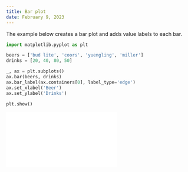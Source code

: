 ```yaml
---
title: Bar plot
date: February 9, 2023
---
```


The example below creates a bar plot and adds value labels to each bar.

```python
import matplotlib.pyplot as plt

beers = ['bud lite', 'coors', 'yuengling', 'miller']
drinks = [20, 40, 80, 50]

_, ax = plt.subplots()
ax.bar(beers, drinks)
ax.bar_label(ax.containers[0], label_type='edge')
ax.set_xlabel('Beer')
ax.set_ylabel('Drinks')

plt.show()
```

![bar plot](../img/matplotlib-bar.pdf)
